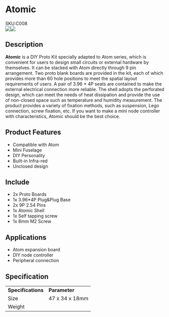 # Atomic

<div class="badge badge-pill badge-primary product_sku_tag">SKU:C008</div>

<div class="product_pic"><img src="assets/img/product_pics/core/minicore/atom/atomic_01.webp"><img src="assets/img/product_pics/core/minicore/atom/atomic_02.webp"></div>

## Description

**Atomic**  is a DIY Proto Kit specially adapted to Atom series, which is convenient for users to design small circuits or external hardware by themselves. It can be stacked with Atom directly through 9 pin arrangement. Two proto blank boards are provided in the kit, each of which provides more than 60 hole positions to meet the spatial layout requirements of users. A pair of 3.96 * 4P seats are contained to make the external electrical connection more reliable. The shell adopts the perforated design, which can meet the needs of heat dissipation and provide the use of non-closed space such as temperature and humidity measurement. The product provides a variety of fixation methods, such as suspension, Lego connection, screw fixation, etc. If you want to make a mini node controller with characteristics, Atomic should be the best choice.

## Product Features

- Compatible with Atom
- Mini Fuselage
- DIY Personality 
- Built-in Infra-red
- Unclosed design

## Include

-  2x Proto Boards
-  1x 3.96*4P Plug&Plug Base
-  2x 9P 2.54 Pins
-  1x Atomic Shell
-  1x Self tapping screw
-  1x 8mm M2 Screw

## Applications

- Atom expansion board
- DIY node controller
- Peripheral connection

## Specification

<table>
   <tr style="font-weight:bold">
      <td>Specifications</td>
      <td>Parameter</td>
   </tr>
   <tr>
      <td>Size</td>
      <td>47 x 34 x 18mm</td>
   </tr>
   <tr>
      <td>Weight</td>
      <td></td>
   </tr>
</table>



<script>

   var purchase_link = 'https://m5stack.com/collections/m5-core/products/atomic-esp32-development-kit';

   var quickstart_link = '';

   anchor_search(purchase_link);
   scrollFunc();

</script>
